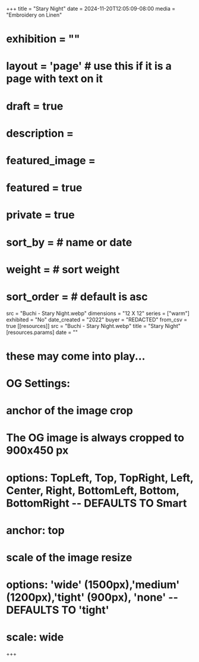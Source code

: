 +++
title = "Stary Night"
date = 2024-11-20T12:05:09-08:00
media = "Embroidery on Linen"
# exhibition = ""
# layout = 'page' # use this if it is a page with text on it
# draft = true
# description = 
# featured_image = 
# featured = true
# private = true
# sort_by = # name or date
# weight = # sort weight
# sort_order = # default is asc
src = "Buchi - Stary Night.webp"
dimensions = "12 X 12"
  series = ["warm"]
  exhibited = "No"
date_created = "2022"
buyer = "REDACTED"
from_csv = true
[[resources]]
  src = "Buchi - Stary Night.webp"
  title = "Stary Night"
  [resources.params]
  date = ""

# these may come into play...
# OG Settings:
# anchor of the image crop 
#   The OG image is always cropped to 900x450 px
#   options: TopLeft, Top, TopRight, Left, Center, Right, BottomLeft, Bottom, BottomRight -- DEFAULTS TO Smart
# anchor: top
# scale of the image resize 
#   options: 'wide' (1500px),'medium' (1200px),'tight' (900px), 'none' -- DEFAULTS TO 'tight'
# scale: wide 
+++